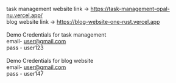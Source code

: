 task management website link -> 
https://task-management-opal-nu.vercel.app/
<br/>
blog website link -> https://blog-website-one-rust.vercel.app
<br/>
<br/>
 Demo Credentials for task management <br/>
 email- user@gmail.com <br/>
 pass - user123
 <br/>
 <br/>
 Demo Credentials for blog website <br/>
 email- user@gmail.com <br/>
 pass - user147
